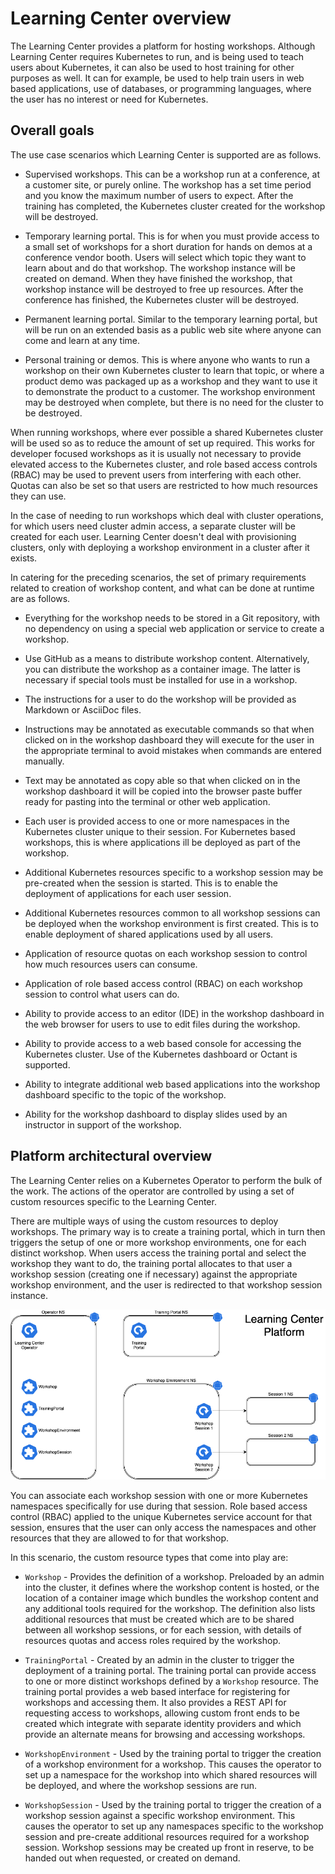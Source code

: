 # Learning Center overview

The Learning Center provides a platform for hosting workshops. Although Learning Center requires
Kubernetes to run, and is being used to teach users about Kubernetes, it can also be used to host training for other
purposes as well. It can for example, be used to help train users in web based applications, use of databases, or
programming languages, where the user has no interest or need for Kubernetes.


## <a id="learning center goals"></a>Overall goals

The use case scenarios which Learning Center is supported are as follows.

- Supervised workshops. This can be a workshop run at a conference, at a customer site, or purely online.
  The workshop has a set time period and you know the maximum number of users to expect. After the training has
  completed, the Kubernetes cluster created for the workshop will be destroyed.

- Temporary learning portal. This is for when you must provide access to a small set of workshops for a short duration for hands on demos at a conference vendor booth. Users will select which topic they want to learn about and do that workshop. The workshop instance will be created on demand. When they have finished the workshop, that workshop instance will be destroyed to free up resources. After the conference has finished, the Kubernetes cluster will be destroyed.

- Permanent learning portal. Similar to the temporary learning portal, but will be run on an extended basis as a public
  web site where anyone can come and learn at any time.

- Personal training or demos. This is where anyone who wants to run a workshop on their own Kubernetes cluster to learn that
  topic, or where a product demo was packaged up as a workshop and they want to use it to demonstrate the product to a
  customer. The workshop environment may be destroyed when complete, but there is no need for the cluster to be destroyed.

When running workshops, where ever possible a shared Kubernetes cluster will be used so as to reduce the amount of set
up required. This works for developer focused workshops as it is usually not necessary to provide elevated access to the
Kubernetes cluster, and role based access controls (RBAC) may be used to prevent users from interfering with each other.
Quotas can also be set so that users are restricted to how much resources they can use.

In the case of needing to run workshops which deal with cluster operations, for which users need cluster admin access,
a separate cluster will be created for each user. Learning Center doesn't deal with provisioning clusters, only with
deploying a workshop environment in a cluster after it exists.

In catering for the preceding scenarios, the set of primary requirements related to creation of workshop content,
and what can be done at runtime are as follows.

- Everything for the workshop needs to be stored in a Git repository, with no dependency on using a special
  web application or service to create a workshop.

- Use GitHub as a means to distribute workshop content. Alternatively, you can distribute the workshop as a
  container image. The latter is necessary if special tools must be installed for use in a workshop.

- The instructions for a user to do the workshop will be provided as Markdown or AsciiDoc files.

- Instructions may be annotated as executable commands so that when clicked on in the workshop dashboard they will execute for the user in the appropriate terminal to avoid mistakes when commands are entered manually.

- Text may be annotated as copy able so that when clicked on in the workshop dashboard it will be copied into the
  browser paste buffer ready for pasting into the terminal or other web application.

- Each user is provided access to one or more namespaces in the Kubernetes cluster unique to their session. For Kubernetes based workshops, this is where applications ill be deployed as part of the workshop.

- Additional Kubernetes resources specific to a workshop session may be pre-created when the session is started. This is to enable the deployment of applications for each user session.

- Additional Kubernetes resources common to all workshop sessions can be deployed when the workshop environment
  is first created. This is to enable deployment of shared applications used by all users.

- Application of resource quotas on each workshop session to control how much resources users can consume.

- Application of role based access control (RBAC) on each workshop session to control what users can do.

- Ability to provide access to an editor (IDE) in the workshop dashboard in the web browser for users to use to edit
  files during the workshop.

- Ability to provide access to a web based console for accessing the Kubernetes cluster. Use of the Kubernetes dashboard
  or Octant is supported.

- Ability to integrate additional web based applications into the workshop dashboard specific to the topic of the workshop.

- Ability for the workshop dashboard to display slides used by an instructor in support of the workshop.

## <a id="learning center platform overview"></a>Platform architectural overview

The Learning Center relies on a Kubernetes Operator to perform the bulk of the work. The actions of the operator are
controlled by using a set of custom resources specific to the Learning Center.

There are multiple ways of using the custom resources to deploy workshops. The primary way is to create a training
portal, which in turn then triggers the setup of one or more workshop environments, one for each distinct workshop.
When users access the training portal and select the workshop they want to do, the training portal allocates to that
user a workshop session (creating one if necessary) against the appropriate workshop environment, and the user is
redirected to that workshop session instance.

![Screenshot of architectural overview](images/architectural-overview.png)

You can associate each workshop session with one or more Kubernetes namespaces specifically for use during that session.
Role based access control (RBAC) applied to the unique Kubernetes service account for that session, ensures that the
user can only access the namespaces and other resources that they are allowed to for that workshop.

In this scenario, the custom resource types that come into play are:

- ``Workshop`` - Provides the definition of a workshop. Preloaded by an admin into the cluster, it defines
  where the workshop content is hosted, or the location of a container image which bundles the workshop content and any
  additional tools required for the workshop. The definition also lists additional resources that must be created
  which are to be shared between all workshop sessions, or for each session, with details of resources quotas and
  access roles required by the workshop.

- ``TrainingPortal`` - Created by an admin in the cluster to trigger the deployment of a training portal. The
  training portal can provide access to one or more distinct workshops defined by a ``Workshop`` resource. The training
  portal provides a web based interface for registering for workshops and accessing them. It also provides a REST API
  for requesting access to workshops, allowing custom front ends to be created which integrate with separate identity
  providers and which provide an alternate means for browsing and accessing workshops.

- ``WorkshopEnvironment`` - Used by the training portal to trigger the creation of a workshop environment for a
  workshop. This causes the operator to set up a namespace for the workshop into which shared resources will be deployed,
  and where the workshop sessions are run.

- ``WorkshopSession`` - Used by the training portal to trigger the creation of a workshop session against a specific
  workshop environment. This causes the operator to set up any namespaces specific to the workshop session and pre-create
  additional resources required for a workshop session. Workshop sessions may be created up front in reserve, to be  handed out when requested, or  created on demand.
